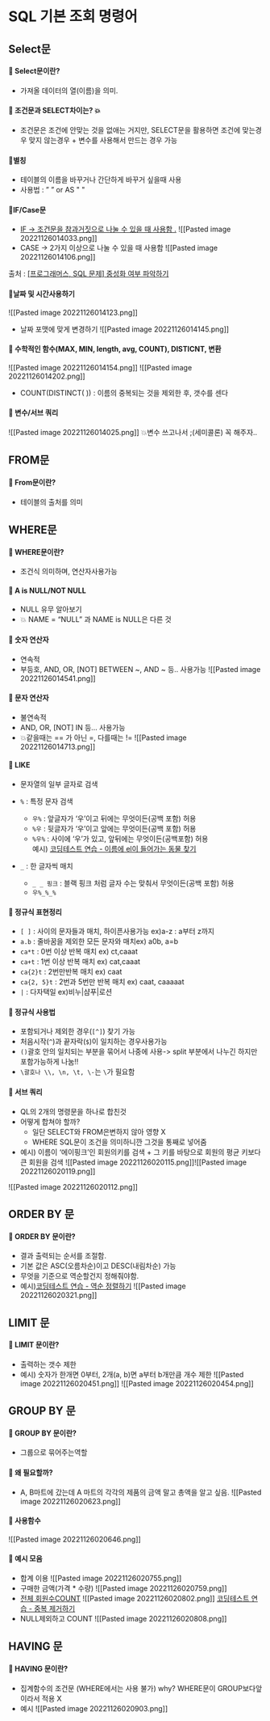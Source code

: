 # SQL 기본 조회 명령어
## Select문 
#### 📌 Select문이란?
- 가져올 데이터의 열(이름)을 의미.

#### 📌 조건문과 SELECT차이는? 💥
- 조건문은 조건에 안맞는 것을 없애는 거지만, SELECT문을 활용하면 조건에 맞는경우 맞지 않는경우 + 변수를 사용해서 만드는 경우 가능

#### 📌별칭
- 테이블의 이름을 바꾸거나 간단하게 바꾸거 싶을때 사용
- 사용법 :  ” ” or AS " "

#### 📌IF/Case문
-   [IF -> 조건문을 참과거짓으로 나눌 수 있을 때 사용함 .](https://school.programmers.co.kr/learn/courses/30/lessons/59410)
![[Pasted image 20221126014033.png]]
 -   CASE -> 2가지 이상으로 나눌 수 있을 때 사용함
 ![[Pasted image 20221126014106.png]]

출처 : [[프로그래머스, SQL 문제] 중성화 여부 파악하기](https://mentha2.tistory.com/102)

#### 📌날짜 및 시간사용하기
![[Pasted image 20221126014123.png]]

- 날짜 포맷에 맞게 변경하기
![[Pasted image 20221126014145.png]]


#### 📌 수학적인 함수(MAX, MIN, length, avg, COUNT), DISTICNT, 변환
![[Pasted image 20221126014154.png]]
![[Pasted image 20221126014202.png]]
- COUNT(DISTINCT( )) : 이름의 중복되는 것을 제외한 후, 갯수를 센다

#### 📌 변수/서브 쿼리
![[Pasted image 20221126014025.png]]
💥변수 쓰고나서 ;(세미콜론) 꼭 해주자..

## FROM문
#### 📌 From문이란?
- 테이블의 출처를 의미

## WHERE문
#### 📌 WHERE문이란?
- 조건식 의미하며, 연산자사용가능

#### 📌 A is NULL/NOT NULL
- NULL 유무 알아보기
- 💥 NAME = “NULL” 과 NAME is NULL은 다른 것

#### 📌 숫자 연산자
- 연속적
- 부등호, AND, OR, [NOT] BETWEEN ~, AND ~ 등.. 사용가능
![[Pasted image 20221126014541.png]]

#### 📌 문자 연산자
- 불연속적
- AND, OR, [NOT] IN 등... 사용가능
- 💥같을때는 == 가 아닌 =, 다를때는 !=
![[Pasted image 20221126014713.png]]

#### 📌 LIKE 
- 문자열의 일부 글자로 검색
- `%` : 특정 문자 검색
    -   `우%` : 앞글자가 ‘우’이고 뒤에는 무엇이든(공백 포함) 허용  
    -   `%우` : 뒷글자가 ‘우’이고 앞에는 무엇이든(공백 포함) 허용  
    -   `%우%` : 사이에 ‘우’가 있고, 앞뒤에는 무엇이든(공백포함) 허용  
예시) [코딩테스트 연습 - 이름에 el이 들어가는 동물 찾기](https://school.programmers.co.kr/learn/courses/30/lessons/59047)

-  `_`  : 한 글자씩 매치    
    -   `_ _ 핑크`  : 블랙 핑크 처럼 글자 수는 맞춰서 무엇이든(공백 포함) 허용  
    -   `우%_%_%`

#### 📌 정규식 표현정리
-   `[ ]`  : 사이의 문자들과 매치, 하이픈사용가능 ex)a-z : a부터 z까지  
-   `a.b`  : 줄바꿈을 제외한 모든 문자와 매치ex) a0b, a=b 
-   `ca*t`  : 0번 이상 반복 매치 ex) ct,caaat  
-   `ca+t`  : 1번 이상 반복 매치 ex) cat,caaat  
-   `ca{2}t` : 2번만반복 매치 ex) caat  
-   `ca{2, 5}t`  : 2번과 5번만 반복 매치 ex) caat, caaaaat  
-   `|`  : 다자택일 ex)비누|샴푸|로션

#### 📌 정규식 사용법
-   포함되거나 제외한 경우(`[^]`) 찾기 가능  
-   처음시작(`^`)과 끝자락(`$`)이 일치하는 경우사용가능  
-   `()`괄호 안의 일치되는 부분을 묶어서 나중에 사용-> split 부분에서 나누긴 하지만 포함가능하게 나눔!!  
-   `\괄호나 \\, \n, \t, \-`는 `\`가 필요함

#### 📌 서브 쿼리
- QL의 2개의 명령문을 하나로 합친것
-   어떻게 합쳐야 할까?  
    -   일단 SELECT와 FROM은변하지 않아 영향 X  
    -   WHERE SQL문이 조건을 의미하니깐 그것을 통째로 넣어줌
- 예시) 이름이 ‘에이핑크’인 회원의키를 검색 + 그 키를 바탕으로 회원의 평균 키보다 큰 회원을 검색
![[Pasted image 20221126020115.png]]![[Pasted image 20221126020119.png]]

![[Pasted image 20221126020112.png]]

## ORDER BY 문
#### 📌 ORDER BY 문이란?
- 결과 출력되는 순서를 조절함.
- 기본 값은 ASC(오름차순)이고 DESC(내림차순) 가능
- 무엇을 기준으로 역순할건지 정해줘야함.
- 예시)[코딩테스트 연습 - 역순 정렬하기](https://school.programmers.co.kr/learn/courses/30/lessons/59035)
![[Pasted image 20221126020321.png]]

## LIMIT 문
#### 📌 LIMIT 문이란?
- 출력하는 갯수 제한
- 예시) 숫자가 한개면 0부터, 2개(a, b)면 a부터 b개만큼 개수 제한
![[Pasted image 20221126020451.png]]
![[Pasted image 20221126020454.png]]

## GROUP BY 문
#### 📌 GROUP BY 문이란?
- 그룹으로 묶어주는역할

#### 📌 왜 필요할까?
- A, B마트에 갔는데 A 마트의 각각의 제품의 금액 말고 총액을 알고 싶음.
![[Pasted image 20221126020623.png]]

#### 📌 사용함수
![[Pasted image 20221126020646.png]]

#### 📌 예시 모음
- 합계 이용
![[Pasted image 20221126020755.png]]
- 구매한 금액(가격 * 수량)
![[Pasted image 20221126020759.png]]
- [전체 회원수COUNT](https://school.programmers.co.kr/learn/courses/30/lessons/59406)
![[Pasted image 20221126020802.png]]
	[코딩테스트 연습 - 중복 제거하기](https://school.programmers.co.kr/learn/courses/30/lessons/59408)
- NULL제외하고 COUNT
![[Pasted image 20221126020808.png]]

## HAVING 문
#### 📌 HAVING 문이란?
- 집계함수의 조건문 (WHERE에서는 사용 불가) why? WHERE문이 GROUP보다앞이라서 적용 X
- 예시
![[Pasted image 20221126020903.png]]

